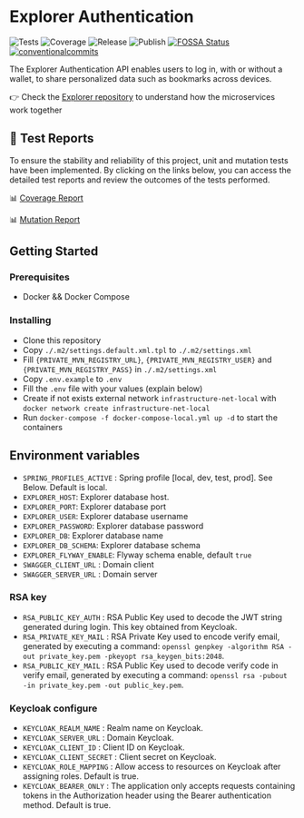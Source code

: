 # Explorer Authentication


<p align="left">
<img alt="Tests" src="https://github.com/cardano-foundation/cf-explorer-authentication/actions/workflows/tests.yaml/badge.svg" />
<img alt="Coverage" src="https://cardano-foundation.github.io/cf-explorer-authentication/badges/jacoco.svg" />
<img alt="Release" src="https://github.com/cardano-foundation/cf-explorer-authentication/actions/workflows/release.yaml/badge.svg?branch=main" />
<img alt="Publish" src="https://github.com/cardano-foundation/cf-explorer-authentication/actions/workflows/publish.yaml/badge.svg?branch=main" />
<a href="https://app.fossa.com/reports/537ced0e-85fe-4d78-843b-f2ff2dd4faac"><img alt="FOSSA Status" src="https://app.fossa.com/api/projects/custom%2B41588%2Fgit%40github.com%3Acardano-foundation%2Fcf-explorer-authentication.git.svg?type=small"/></a>
<a href="https://conventionalcommits.org"><img alt="conventionalcommits" src="https://img.shields.io/badge/Conventional%20Commits-1.0.0-%23FE5196?logo=conventionalcommits" /></a>
</p>

The Explorer Authentication API enables users to log in, with or without a wallet, to share personalized data such as bookmarks across devices.

👉 Check the [Explorer repository](https://github.com/cardano-foundation/cf-explorer) to understand how the microservices work together

## 🧪 Test Reports

To ensure the stability and reliability of this project, unit and mutation tests have been implemented. By clicking on the links below, you can access the detailed test reports and review the outcomes of the tests performed.

📊 [Coverage Report](https://cardano-foundation.github.io/cf-explorer-authentication/coverage-report/)

📊 [Mutation Report](https://cardano-foundation.github.io/cf-explorer-authentication/mutation-report/)

## Getting Started

### Prerequisites

- Docker && Docker Compose

### Installing

- Clone this repository
- Copy `./.m2/settings.default.xml.tpl` to `./.m2/settings.xml`
- Fill `{PRIVATE_MVN_REGISTRY_URL}`, `{PRIVATE_MVN_REGISTRY_USER}` and `{PRIVATE_MVN_REGISTRY_PASS}` in `./.m2/settings.xml`
- Copy `.env.example`  to `.env`
- Fill the `.env` file with your values (explain below)
- Create if not exists external network `infrastructure-net-local` with `docker network create infrastructure-net-local`
- Run `docker-compose -f docker-compose-local.yml up -d` to start the containers

## Environment variables

- `SPRING_PROFILES_ACTIVE` : Spring profile [local, dev, test, prod]. See Below. Default is local.
- `EXPLORER_HOST`: Explorer database host.
- `EXPLORER_PORT`: Explorer database port
- `EXPLORER_USER`: Explorer database username
- `EXPLORER_PASSWORD`: Explorer database password
- `EXPLORER_DB`: Explorer database name
- `EXPLORER_DB_SCHEMA`: Explorer database schema
- `EXPLORER_FLYWAY_ENABLE`: Flyway schema enable, default `true`
- `SWAGGER_CLIENT_URL` : Domain client
- `SWAGGER_SERVER_URL` : Domain server

### RSA key
- `RSA_PUBLIC_KEY_AUTH` : RSA Public Key used to decode the JWT string generated during login. This key obtained from Keycloak.
- `RSA_PRIVATE_KEY_MAIL` : RSA Private Key used to encode verify email, generated by executing a command: `openssl genpkey -algorithm RSA -out private_key.pem -pkeyopt rsa_keygen_bits:2048`.
- `RSA_PUBLIC_KEY_MAIL` : RSA Public Key used to decode verify code in verify email, generated by executing a command: `openssl rsa -pubout -in private_key.pem -out public_key.pem`.

### Keycloak configure
- `KEYCLOAK_REALM_NAME` : Realm name on Keycloak.
- `KEYCLOAK_SERVER_URL` : Domain Keycloak.
- `KEYCLOAK_CLIENT_ID` : Client ID on Keycloak.
- `KEYCLOAK_CLIENT_SECRET` : Client secret on Keycloak.
- `KEYCLOAK_ROLE_MAPPING` : Allow access to resources on Keycloak after assigning roles. Default is true.
- `KEYCLOAK_BEARER_ONLY` : The application only accepts requests containing tokens in the Authorization header using the Bearer authentication method. Default is true.
